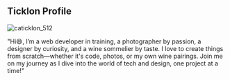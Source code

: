## Ticklon Profile

![caticklon_512](https://github.com/user-attachments/assets/5328a426-8f13-44b9-9d75-f00a1ab1b529)

"Hi😄, I’m a web developer in training, a photographer by passion, a designer by curiosity, and a wine sommelier by taste.
I love to create things from scratch—whether it's code, photos, or my own wine pairings.
Join me on my journey as I dive into the world of tech and design, one project at a time!"
